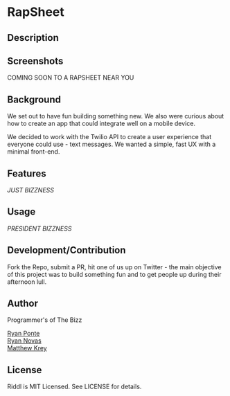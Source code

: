 # RapSheet 

## Description



## Screenshots

COMING SOON TO A RAPSHEET NEAR YOU 

## Background

We set out to have fun building something new. We also were curious about how to create an app that could integrate well on a mobile device.

We decided to work with the Twilio API to create a user experience that everyone could use - text messages. We wanted a simple, fast UX with a minimal front-end.

## Features

*JUST BIZZNESS*

## Usage

*PRESIDENT BIZZNESS*

## Development/Contribution

Fork the Repo, submit a PR, hit one of us up on Twitter - the main objective of this project was to build something fun and to get people up during their afternoon lull. 


## Author

Programmer's of The Bizz <br>

[Ryan Ponte](http://web0715.students.flatironschool.com/students/ryan_ponte.html)<br>
[Ryan Novas](http://web0715.students.flatironschool.com/students/ryan_novas.html)<br>
[Matthew Krey](http://web0715.students.flatironschool.com/students/matt_krey.html)<br>

## License

Riddl is MIT Licensed. See LICENSE for details.
